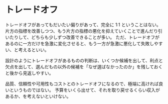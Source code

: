 # トレードオフ

トレードオフがあってもだいたい偏りがあって、完全に 1:1 ということはない。
片方の指標を改善しつつ、もう片方の指標の悪化を抑えていくことで進んだり引いたりして、どちらも少しずつ改善できることが多い。
ただ、トレードオフがあるのに一方だけを急激に変化させると、もう一方が急激に悪化して失敗しやすい、と考えるといい。

設計のようにトレードオフがあるものの判断は、いくつか候補を出して、利点と欠点を出して、選んだもの以外の候補を「なぜ選ばなかったのか」を残しておくと後から見返しやすい。

品質、信頼性や可用性もコストとのトレードオフになるので、極端に高ければ良いというものではない。
予算をいくら出せて、それを取り戻せるくらい収入があるか、を考えないといけない。
